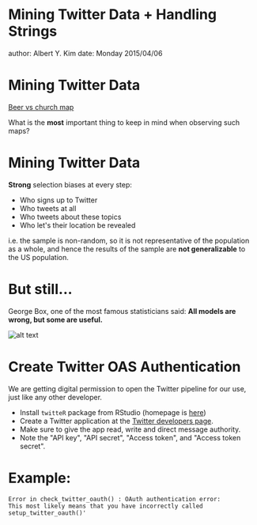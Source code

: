 Mining Twitter Data + Handling Strings
========================================================
author: Albert Y. Kim
date: Monday 2015/04/06


Mining Twitter Data
========================================================
[Beer vs church map](http://www.floatingsheep.org/2012/07/church-or-beer-americans-on-twitter.html)

What is the **most** important thing to keep in mind when observing such maps?



Mining Twitter Data
========================================================

**Strong** selection biases at every step:

* Who signs up to Twitter
* Who tweets at all
* Who tweets about these topics
* Who let's their location be revealed

i.e. the sample is non-random, so it is not representative of the population as a whole, and hence the results of the sample
are **not generalizable** to the US population.



But still...
========================================================

George Box, one of the most famous statisticians said:  **All models are wrong, but some are useful.**

![alt text](http://funeralinnovations.com/img/obits/large/114698_r1opq1msx5r44x0jq.JPG)



Create Twitter OAS Authentication
========================================================

We are getting digital permission to open the Twitter pipeline for our use, just like any other developer.

* Install `twitteR` package from RStudio (homepage is [here](https://github.com/geoffjentry/twitteR))
* Create a Twitter application at the [Twitter developers page](http://dev.twitter.com).
* Make sure to give the app read, write and direct message authority.
* Note the "API key", "API secret", "Access token", and "Access token secret".



Example:
========================================================



```
Error in check_twitter_oauth() : OAuth authentication error:
This most likely means that you have incorrectly called setup_twitter_oauth()'
```
